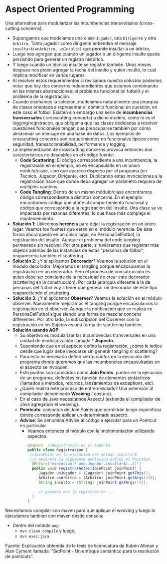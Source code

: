 # Aspect Oriented Programming

Una alternativa para modularizar las incumbencias transversales (cross-cutting concerns).

- Supongamos que modelamos una clase `Jugador`, una `Dirigente` y otra `Arbitro`. Tanto jugador como dirigente entienden
  el mensaje `insultarA(unArbitro, unInsulto)` que permite insultar a un árbitro.
- Luego nos agregan que cuando un jugador o un dirigente insulte quede persistido para generar un registro histórico.
- Y luego cuando un técnico insulte se registre también. Unos meses despues nos piden agregar la fecha del insulto y
  quien insultó, lo cual implica modificar en varios lugares.
- Al resolver estos requerimientos si revisamos nuestra solución podemos notar que hay dos concerns independientes que
  estamos combinando en las mismas abstracciones: el problema funcional (el futbol) y el problema de la registración.
- Cuando diseñamos la solución, modelamos naturalmente una jerarquía de clases orientada a representar el dominio
  funcional en cuestión, en este caso el fútbol. Existen sin embargo una serie de **incumbencias transversales** (
  crosscutting concerts) a dicho modelo, como lo es el logging/registracón, que obligan a que las clases dedicadas a
  resolver cuestiones funcionales tengan que preocuparse también por cómo almacenar un mensaje en una base de datos. Los
  ejemplos de crosscutting concerns son requerimientos no funcionales típicos como seguridad, transaccionabilidad,
  performance y logging.
- La implementación de crosscutting concerns provoca entonces dos características no deseables en
  el código fuente:
    - **Code Scattering**: El código correspondiente a una incumbencia, la registración en el ejemplo, no es encapsulado
      en un único módulo/clase, sino que aparece disperso por el programa (en Tecnico, Jugador, Dirigente, etc).
      Duplicando estas invocaciones a la registración hace que donde deba agregar un parámetro requiera de múltiples
      cambios.
    - **Code Tangling**: Dentro de un mismo módulo/clase encontramos código correspondiente a distintos concerns.
      En el ejemplo encontramos código que atañe al comportamiento funcional y código que corresponde a la
      registración del insulto. Una clase se ve impactada por razones diferentes, lo que hace más compleja el
      manteniemiento.
- **Solución 1**: Utilicemos **herencia** para dejar la registración en un único lugar. Veamos los fuentes que estan en
  el
  módulo herencia. De ésta forma ahora quedó en un único lugar, en PersonaDelFutbol, la registración del insulto. Aunque
  el problema del code tangling permanece sin resolver. Por otra parte, si tuviéramos que registrar más objetos además
  de las instancias de estas "personas de fútbol", reaparecería también el scattering.
- **Solución 2**: ¿Y si aplicamos **Decorador**? Veamos la solución en el módulo decorador. Mejoramos el tangling porque
  encapsulamos la registración en un decorador. Pero el proceso de consutrucción es quien debe ser conciente de la
  necesidad de crear este decorador (scattering en la construcción). Por cada jerarquía diferente a la de personas del
  futbol voy a tener que generar un decorador de este tipo reapareciendo el scattering.
- **Solución 3**: ¿Y si aplicamos **Observer**? Veamos la solución en el módulo observer. Nuevamente mejoramos el
  tangling porque encapsulamos la registración en el observer. Aunque la notificacion que se realiza en
  PersonaDelFutbol
  sigue siendo una forma de mezclar concens differentes. Por otro lado, la subscripcion del Observer con la
  registración
  en los Sujetos es una forma de scattering también.
- **Solución usando AOP**:
    - Su objetivo es modularizar las incumbencias transversales en una unidad de modularización llamada *
      **Aspecto**.
    - Suponiendo que en el aspecto defino la registración, ¿cómo le indico desde que lugar debe invocarse sin
      generar
      tangling ni scattering?
    - Para esto es necesario definir cierto *puntos* en la ejecución del programa donde queremos que las
      incumbencias
      encapsultadas en el aspecto se invoquen.
    - Esto puntos son conocidos como **Join Points**: puntos en la ejecución de un programa, definidos en
      función de
      elementos sintácticos (llamados a métodos, retornos, lanzamientos de exceptions, etc).
    - ¿Quién realiza este proceso de entremezclado? Una extensión al compilador denominado **Weaving** (
      costura).
    - En el caso de Java necesitamos AspectJ (extiende el compilador de Java agregando el weaving).
    - **Pointcuts**: conjuntos de Join Points que permitirán luego especificar dónde corresponde aplicar un
      determinado
      aspecto.
    - **Advise**: Se denomina Advise al código a ejecutar para un Pointcut en particular.
        - Veamos entonces el módulo con la implementación utilizando aspectos.
          ```java
          @Aspect  //Registración es el Aspecto
          public class Registracion {
           //JoinPoint es la ejecución del método insultarA 
           //y mediante la siguiente anotación defino el PointCut.
            @Before("execution(* aop.Jugador.insultarA(..))") 
            public void registrarAntes(JoinPoint joinPoint) {
               Jugador unJugador = (Jugador) joinPoint.getThis();
               Arbitro unArbitro = (Arbitro) joinPoint.getArgs()[0];
               String insulto = (String) joinPoint.getArgs()[1];
                     
               // proceso con la registración ...
            }
          }
          ```

Necesitamos compilar con maven para que aplique el weaving y luego lo ejecutamos tambien con maven desde consola:

- Dentro del módulo `aop`:
    - `mvn clean compile` y luego,
    - `mvn exec:java`

Fuente: Explicación obtenida de la tesis de licenciatura de Rubén Altman y Alan Cyment llamada: "SetPoint - Un enfoque
semántico para la resolución de pointcuts".